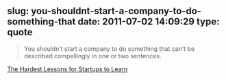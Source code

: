 slug: you-shouldnt-start-a-company-to-do-something-that
date: 2011-07-02 14:09:29
type: quote
---

> You shouldn’t start a company to do something that can’t be described compellingly in one or two sentences.

[The Hardest Lessons for Startups to Learn](http://paulgraham.com/startuplessons.html)
